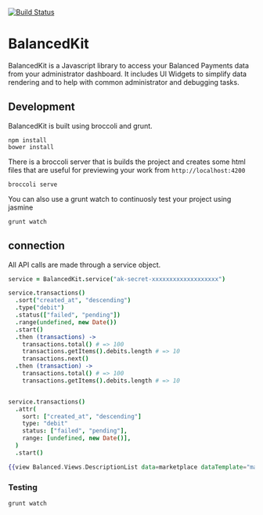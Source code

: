 [![Build Status](https://travis-ci.org/balanced/balanced_kit.svg)](https://travis-ci.org/balanced/balanced_kit)

# BalancedKit

BalancedKit is a Javascript library to access your Balanced Payments data from
your administrator dashboard. It includes UI Widgets to simplify data rendering
and to help with common administrator and debugging tasks.

## Development

BalancedKit is built using broccoli and grunt.

```
npm install
bower install
```

There is a broccoli server that is builds the project and creates some html files
that are useful for previewing your work from `http://localhost:4200`

```
broccoli serve
```

You can also use a grunt watch to continuosly test your project using jasmine

```
grunt watch
```

## connection


All API calls are made through a service object.

```coffee
service = BalancedKit.service("ak-secret-xxxxxxxxxxxxxxxxxxx")

service.transactions()
  .sort("created_at", "descending")
  .type("debit")
  .status(["failed", "pending"])
  .range(undefined, new Date())
  .start()
  .then (transactions) ->
    transactions.total() # => 100
    transactions.getItems().debits.length # => 10
    transactions.next()
  .then (transaction) ->
    transactions.total() # => 100
    transactions.getItems().debits.length # => 10


service.transactions()
  .attr(
    sort: ["created_at", "descending"]
    type: "debit"
    status: ["failed", "pending"],
    range: [undefined, new Date()],
  )
  .start()

```

```hbs
{{view Balanced.Views.DescriptionList data=marketplace dataTemplate="marketplace"}}
```


### Testing

`grunt watch`
